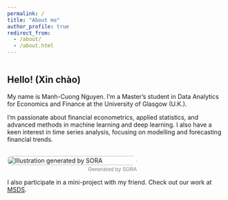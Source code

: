 ```yaml
---
permalink: /
title: "About me"
author_profile: true
redirect_from: 
  - /about/
  - /about.html
---
```


<style>
/* Expand content area to 1400px */
.page__content {
  max-width: 1400px;
  margin: 0 auto;
}

/* Reduce space below the main H1 page title (which is "About me") */
.page__content h1.page__title {
  margin-bottom: 0.5rem !important;
}
</style>

<div style="display: flex; flex-wrap: wrap; gap: 1rem; align-items: flex-start;">
  <!-- Text Column -->
  <div style="flex: 1 1 300px;">
    <h2>Hello! (Xin chào)</h2>
    <p>
      My name is Manh-Cuong Nguyen. I’m a Master’s student in 
      Data Analytics for Economics and Finance at the University of Glasgow (U.K.).
    </p>
    <p>
      I’m passionate about financial econometrics, applied statistics, and advanced 
      methods in machine learning and deep learning. I also have a keen interest in 
      time series analysis, focusing on modelling and forecasting financial trends.
    </p>
  </div>

  <!-- Image Column -->
  <div style="flex: 0 0 300px; max-width: 300px;">
    <figure style="margin: 0;">
      <img src="/PAGE/images/about1.webp"
           alt="Illustration generated by SORA"
           style="width:100%; border-radius:12px;">
      <figcaption style="font-size:12px; color:gray; text-align:right; margin-top: 2px;">
        Generated by SORA
      </figcaption>
    </figure>
  </div>
</div>

<p>
  I also participate in a mini-project with my friend. Check out our work at 
  <a href="https://sites.google.com/view/msdsimpact/about?authuser=0" target="_blank">MSDS</a>.
</p>

